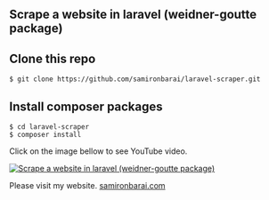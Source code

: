 ## Scrape a website in laravel (weidner-goutte package)

## Clone this repo
```
$ git clone https://github.com/samironbarai/laravel-scraper.git
```

## Install composer packages
```
$ cd laravel-scraper
$ composer install
```

Click on the image bellow to see YouTube video.

[![Scrape a website in laravel (weidner-goutte package)](https://img.youtube.com/vi/IVXG9gj6R6E/0.jpg)](https://www.youtube.com/watch?v=IVXG9gj6R6E) 

Please visit my website.
[samironbarai.com](https://samironbarai.com)
